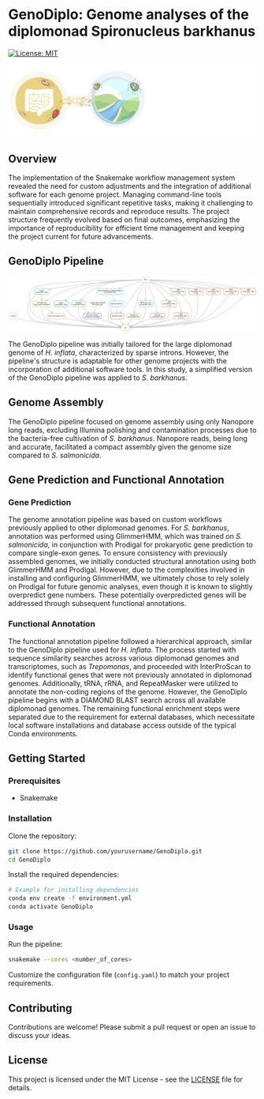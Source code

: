 # GenoDiplo: Genome analyses of the diplomonad Spironucleus barkhanus 

[![License: MIT](https://img.shields.io/badge/License-MIT-yellow.svg)](https://opensource.org/licenses/MIT)

![GenoDiplo Logo](images/logo.png "GenoDiplo Logo")

## Overview

The implementation of the Snakemake workflow management system revealed the need for custom adjustments and the integration of additional software for each genome project. Managing command-line tools sequentially introduced significant repetitive tasks, making it challenging to maintain comprehensive records and reproduce results. The project structure frequently evolved based on final outcomes, emphasizing the importance of reproducibility for efficient time management and keeping the project current for future advancements.

## GenoDiplo Pipeline

![GenoDiplo Pipeline](images/dag.png "GenoDiplo Pipeline")

The GenoDiplo pipeline was initially tailored for the large diplomonad genome of *H. inflata*, characterized by sparse introns. However, the pipeline's structure is adaptable for other genome projects with the incorporation of additional software tools. In this study, a simplified version of the GenoDiplo pipeline was applied to *S. barkhanus*.

## Genome Assembly

The GenoDiplo pipeline focused on genome assembly using only Nanopore long reads, excluding Illumina polishing and contamination processes due to the bacteria-free cultivation of *S. barkhanus*. Nanopore reads, being long and accurate, facilitated a compact assembly given the genome size compared to *S. salmonicida*. 

## Gene Prediction and Functional Annotation

### Gene Prediction

The genome annotation pipeline was based on custom workflows previously applied to other diplomonad genomes. For *S. barkhanus*, annotation was performed using GlimmerHMM, which was trained on *S. salmonicida*, in conjunction with Prodigal for prokaryotic gene prediction to compare single-exon genes. To ensure consistency with previously assembled genomes, we initially conducted structural annotation using both GlimmerHMM and Prodigal. However, due to the complexities involved in installing and configuring GlimmerHMM, we ultimately chose to rely solely on Prodigal for future genomic analyses, even though it is known to slightly overpredict gene numbers. These potentially overpredicted genes will be addressed through subsequent functional annotations.
### Functional Annotation

The functional annotation pipeline followed a hierarchical approach, similar to the GenoDiplo pipeline used for *H. inflata*. The process started with sequence similarity searches across various diplomonad genomes and transcriptomes, such as *Trepomonas*, and proceeded with InterProScan to identify functional genes that were not previously annotated in diplomonad genomes. Additionally, tRNA, rRNA, and RepeatMasker were utilized to annotate the non-coding regions of the genome. However, the GenoDiplo pipeline begins with a DIAMOND BLAST search across all available diplomonad genomes. The remaining functional enrichment steps were separated due to the requirement for external databases, which necessitate local software installations and database access outside of the typical Conda environments.
## Getting Started

### Prerequisites

- Snakemake

### Installation

Clone the repository:

```bash
git clone https://github.com/yourusername/GenoDiplo.git
cd GenoDiplo
```

Install the required dependencies:

```bash
# Example for installing dependencies
conda env create -f environment.yml
conda activate GenoDiplo
```

### Usage

Run the pipeline:

```bash
snakemake --cores <number_of_cores>
```

Customize the configuration file (`config.yaml`) to match your project requirements.

## Contributing

Contributions are welcome! Please submit a pull request or open an issue to discuss your ideas.

## License

This project is licensed under the MIT License - see the [LICENSE](LICENSE) file for details.
